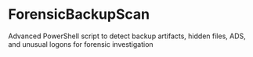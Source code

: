 # ForensicBackupScan
Advanced PowerShell script to detect backup artifacts, hidden files, ADS, and unusual logons for forensic investigation
